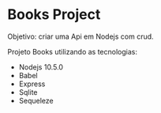 # Books Project

Objetivo: criar uma Api em Nodejs com crud.

Projeto Books utilizando as tecnologias:
- Nodejs 10.5.0
- Babel
- Express
- Sqlite
- Sequeleze
